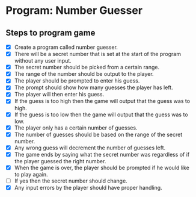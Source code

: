 # Program: Number Guesser

## Steps to program game

- [x] Create a program called number guesser.
- [x] There will be a secret number that is set at the start of the program without any user input.
- [x] The secret number should be picked from a certain range.
- [x] The range of the number should be output to the player.
- [x] The player should be prompted to enter his guess.
- [x] The prompt should show how many guesses the player has left.
- [x] The player will then enter his guess.
- [x] If the guess is too high then the game will output that the guess was to high.
- [x] If the guess is too low then the game will output that the guess was to low.
- [x] The player only has a certain number of guesses.
- [x] The number of guesses should be based on the range of the secret number.
- [x] Any wrong guess will decrement the number of guesses left.
- [x] The game ends by saying what the secret number was regardless of if the player guessed the right number.
- [x] When the game is over, the player should be prompted if he would like to play again.
- [ ] If yes then the secret number should change.
- [x] Any input errors by the player should have proper handling.
